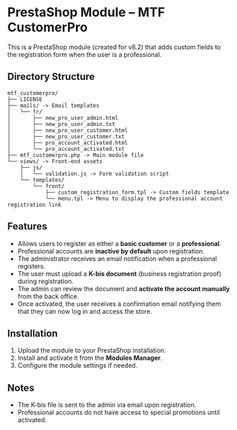 # PrestaShop Module – MTF CustomerPro  

This is a PrestaShop module (created for v8.2) that adds custom fields to the registration form when the user is a professional.  

## Directory Structure  

```
mtf_customerpro/
├── LICENSE
├── mails/ -> Email templates
│   └── fr/
│       ├── new_pro_user_admin.html
│       ├── new_pro_user_admin.txt
│       ├── new_pro_user_customer.html
│       ├── new_pro_user_customer.txt
│       ├── pro_account_activated.html
│       └── pro_account_activated.txt
├── mtf_customerpro.php -> Main module file
└── views/ -> Front-end assets
    ├── js/
    │   └── validation.js -> Form validation script
    └── templates/
        └── front/
            ├── custom_registration_form.tpl -> Custom fields template
            └── menu.tpl -> Menu to display the professional account registration link
```

## Features  

- Allows users to register as either a **basic customer** or a **professional**.  
- Professional accounts are **inactive by default** upon registration.  
- The administrator receives an email notification when a professional registers.  
- The user must upload a **K-bis document** (business registration proof) during registration.  
- The admin can review the document and **activate the account manually** from the back office.  
- Once activated, the user receives a confirmation email notifying them that they can now log in and access the store.  

## Installation  

1. Upload the module to your PrestaShop installation.  
2. Install and activate it from the **Modules Manager**.  
3. Configure the module settings if needed.  

## Notes  

- The K-bis file is sent to the admin via email upon registration.  
- Professional accounts do not have access to special promotions until activated.  

